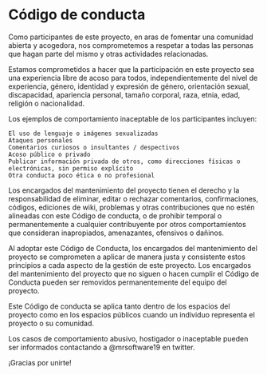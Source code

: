 # Código de conducta

Como participantes de este proyecto, en aras de fomentar una comunidad abierta y acogedora, nos comprometemos a respetar a todas las personas que hagan parte del mismo y otras actividades relacionadas.
 
Estamos comprometidos a hacer que la participación en este proyecto sea una experiencia libre de acoso para todos, independientemente del nivel de experiencia, género, identidad y expresión de género, orientación sexual, discapacidad, apariencia personal, tamaño corporal, raza, etnia, edad, religión o nacionalidad.
 
Los ejemplos de comportamiento inaceptable de los participantes incluyen:
 
    El uso de lenguaje o imágenes sexualizadas
    Ataques personales
    Comentarios curiosos o insultantes / despectivos
    Acoso público o privado
    Publicar información privada de otros, como direcciones físicas o electrónicas, sin permiso explícito
    Otra conducta poco ética o no profesional
 
Los encargados del mantenimiento del proyecto tienen el derecho y la responsabilidad de eliminar, editar o rechazar comentarios, confirmaciones, códigos, ediciones de wiki, problemas y otras contribuciones que no estén alineadas con este Código de conducta, o de prohibir temporal o permanentemente a cualquier contribuyente por otros comportamientos que consideran inapropiados, amenazantes, ofensivos o dañinos.
 
Al adoptar este Código de Conducta, los encargados del mantenimiento del proyecto se comprometen a aplicar de manera justa y consistente estos principios a cada aspecto de la gestión de este proyecto. Los encargados del mantenimiento del proyecto que no siguen o hacen cumplir el Código de Conducta pueden ser removidos permanentemente del equipo del proyecto.
 
Este Código de conducta se aplica tanto dentro de los espacios del proyecto como en los espacios públicos cuando un individuo representa el proyecto o su comunidad.
 
Los casos de comportamiento abusivo, hostigador o inaceptable pueden ser informados contactando a @mrsoftware19 en twitter.
 
¡Gracias por unirte!


